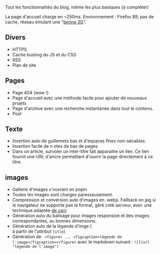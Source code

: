 Tout les fonctionnalités du blog, même les plus basiques (à compléter)


La page d'accueil charge en ~250ms. Environnement : Firefox 89, pas de cache, réseau émulant une "[bonne 3G](https://developer.mozilla.org/fr/docs/Tools/Network_Monitor/Throttling)".


## Divers
- HTTPS
- Cache busting du JS et du CSS
- RSS
- Plan de site

## Pages

- Page 404 (wow !)
- Page d'accueil avec une méthode facile pour ajouter de nouveaux projets
- Page d'archive avec une recherche instantanée dans tout le contenu.
- Post


## Texte

- Insertion auto de guillemets bas et d'espaces fines non-sécables.
- Insertion facile de n	otes de bas de pages
- Dans un article, survoler un inter-titre fait apparaitre un lien. Ce lien fournit une URL d'ancre permettant d'ouvrir la page directement à ce titre.



## images

- Gallerie d'images s'ouvrant en popin
- Toutes les images sont charges paresseusement.
- Compression et conversion auto d'images en .webp. Fallback en jpg si le navigateur ne supporte pas le format, géré coté serveur, avec une technique adaptée [de ceci](https://github.com/cdowdy/Nginx-Content-Negotiation/blob/master/nginx.conf)
- Génération auto du balisage pour images responsive et des images correspondantes, au bonnes dimensions.
- Génération auto de la légende d'imge (<figcaption> à partir de l'attribut `title`)
 - Génération de ` <figure> ... <figcaption>légende de l'image</figcaption></figure>` avec le markdown suivant : `![](url "légende de l'image")`

